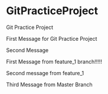 # GitPracticeProject

Git Practice Project 

First Message for Git Practice Project

Second Message 

First Message from feature_1 branch!!!!! 

Second message from feature_1

Third Message from Master Branch


